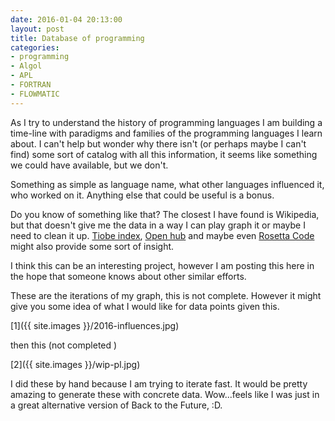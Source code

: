 ```yaml
---
date: 2016-01-04 20:13:00
layout: post
title: Database of programming
categories:
- programming
- Algol
- APL
- FORTRAN
- FLOWMATIC
---
```

As I try to understand the history of programming languages I am building
a time-line with paradigms and families of the programming languages I learn about.
I can't help but wonder why there isn't (or perhaps maybe I can't find) some sort of catalog with all this information, it seems like something we could have available, but we don't.

Something as simple as language name, what other languages influenced it, who worked on it. Anything else that could be useful is a bonus.

Do you know of something like that? The closest I have found is Wikipedia, but that
doesn't give me the data in a way I can play graph it or maybe I need to clean it up. [Tiobe index](http://www.tiobe.com/index.php/content/paperinfo/tpci/index.html),  [Open hub](https://www.openhub.net/languages) and maybe even [Rosetta Code](http://rosettacode.org/wiki/Category:Programming_Tasks) might also provide some sort of insight.

I think this can be an interesting project, however I am posting this here in the hope that
someone knows about other similar efforts.

These are the iterations of my graph, this is not complete. However it might give you some idea
of what I would like for data points given this.

[1]({{ site.images }}/2016-influences.jpg)

then this (not completed )

[2]({{ site.images }}/wip-pl.jpg)

I did these by hand because I am trying to iterate fast. It would be pretty amazing to generate these with concrete data.
Wow...feels like I was just in a great alternative version of Back to the Future, :D.  

